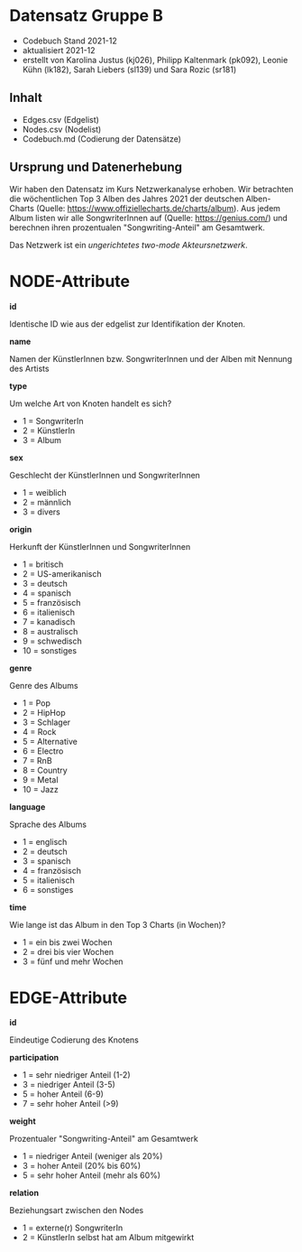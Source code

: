 # Datensatz Gruppe B #
- Codebuch Stand 2021-12
- aktualisiert 2021-12
- erstellt von Karolina Justus (kj026), Philipp Kaltenmark (pk092), Leonie Kühn (lk182), Sarah Liebers (sl139) und Sara Rozic (sr181)

## Inhalt
- Edges.csv (Edgelist)
- Nodes.csv (Nodelist)
- Codebuch.md (Codierung der Datensätze)

## Ursprung und Datenerhebung
Wir haben den Datensatz im Kurs Netzwerkanalyse erhoben. Wir betrachten die wöchentlichen Top 3 Alben des Jahres 2021 der deutschen Alben-Charts (Quelle: https://www.offiziellecharts.de/charts/album). Aus jedem Album listen wir alle SongwriterInnen auf (Quelle: https://genius.com/) und berechnen ihren prozentualen "Songwriting-Anteil" am Gesamtwerk.

Das Netzwerk ist ein *ungerichtetes two-mode Akteursnetzwerk*. 

# NODE-Attribute  
  
**id**  

Identische ID wie aus der edgelist zur Identifikation der Knoten. 

**name**

Namen der KünstlerInnen bzw. SongwriterInnen und der Alben mit Nennung des Artists
  
**type**    

Um welche Art von Knoten handelt es sich?  
- 1 = SongwriterIn
- 2 = KünstlerIn 
- 3 = Album

**sex**    

Geschlecht der KünstlerInnen und SongwriterInnen  
- 1 = weiblich  
- 2 = männlich 
- 3 = divers

**origin**

Herkunft der KünstlerInnen und SongwriterInnen
-	1 = britisch
-	2 = US-amerikanisch
-	3 = deutsch
-	4 = spanisch
-	5 = französisch
-	6 = italienisch
-	7 = kanadisch
-	8 = australisch
- 9 = schwedisch
-	10 = sonstiges
  
**genre**    

Genre des Albums
- 1 = Pop
- 2 = HipHop 
- 3 = Schlager  
- 4 = Rock
- 5 = Alternative
- 6 = Electro
- 7 = RnB
- 8 = Country
- 9 = Metal
- 10 = Jazz

**language**  

Sprache des Albums
- 1 = englisch   
- 2 = deutsch 
- 3 = spanisch  
- 4 = französisch
- 5 = italienisch
- 6 = sonstiges

**time**

Wie lange ist das Album in den Top 3 Charts (in Wochen)?
- 1 = ein bis zwei Wochen
- 2 = drei bis vier Wochen
- 3 = fünf und mehr Wochen



# EDGE-Attribute

**id**  

Eindeutige Codierung des Knotens

**participation** 

- 1 = sehr niedriger Anteil (1-2)
- 3 = niedriger Anteil (3-5)
- 5 = hoher Anteil (6-9)
- 7 = sehr hoher Anteil (>9)

**weight**

Prozentualer "Songwriting-Anteil" am Gesamtwerk  
- 1 = niedriger Anteil (weniger als 20%)
- 3 = hoher Anteil (20% bis 60%)
- 5 = sehr hoher Anteil (mehr als 60%)

**relation**

Beziehungsart zwischen den Nodes  
- 1 = externe(r) SongwriterIn
- 2 = KünstlerIn selbst hat am Album mitgewirkt
